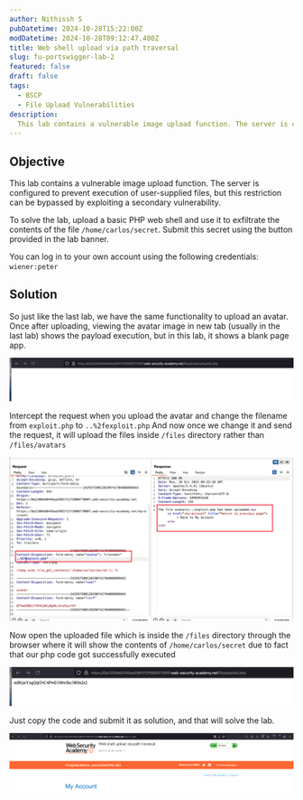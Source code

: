 ```yaml
---
author: Nithissh S
pubDatetime: 2024-10-28T15:22:00Z
modDatetime: 2024-10-28T09:12:47.400Z
title: Web shell upload via path traversal
slug: fu-portswigger-lab-2
featured: false
draft: false
tags:
  - BSCP
  - File Upload Vulnerabilities
description:
  This lab contains a vulnerable image upload function. The server is configured to prevent execution of user-supplied files, but this restriction can be bypassed by exploiting a secondary vulnerability. To solve the lab, upload a basic PHP web shell and use it to exfiltrate the contents of the file `/home/carlos/secret`. Submit this secret using the button provided in the lab banner. You can log in to your own account using the following credentials `wiener:peter` 
---
```


## Objective 

This lab contains a vulnerable image upload function. The server is configured to prevent execution of user-supplied files, but this restriction can be bypassed by exploiting a secondary vulnerability.

To solve the lab, upload a basic PHP web shell and use it to exfiltrate the contents of the file `/home/carlos/secret`. Submit this secret using the button provided in the lab banner.

You can log in to your own account using the following credentials: `wiener:peter` 

## Solution 

So just like the last lab, we have the same functionality to upload an avatar. Once after uploading, viewing the avatar image in new tab (usually in the last lab) shows the payload execution, but in this lab, it shows a blank page app. 

![](../../assets/images/bscp/fileupload/fu-4.png)

Intercept the request when you upload the avatar and change the filename from `exploit.php` to `..%2fexploit.php` And now once we change it and send the request, it will upload the files inside `/files` directory rather than `/files/avatars`

![](../../assets/images/bscp/fileupload/fu-5.png)

Now open the uploaded file which is inside the `/files` directory through the browser where it will show the contents of `/home/carlos/secret` due to fact that our php code got successfully executed 

![](../../assets/images/bscp/fileupload/fu-6.png)

Just copy the code and submit it as solution, and that will solve the lab. 

![](../../assets/images/bscp/fileupload/fu-7.png)